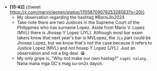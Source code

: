 - **[15:42]** {{tweet https://x.com/marvicleonen/status/1705870907825328583?s=20}}
	- My observation regarding the hashtag #BarniJlo2024
	- Take note there are two Justices in the Supreme Court of the Philippines who has surname Lopez. Aside from Mario V. Lopez (MVL) there is Jhosep Y Lopez (JYL).  Although most bar exam takers know that next year's bar is MVLopez, the `JLo` part could be Jhosep Lopez, but we know that's not the case because it refers to Justice Lopez (MVL) and not hosep Y Lopez (JYL). Just an observation and not a big deal. 😁
	- My only gripe is, "Why not make our own hastag?" `sagdi nalang.` Nana mana mga GC's mag su-on2x dayon.